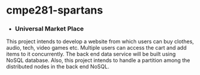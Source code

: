 # cmpe281-spartans

* ### Universal Market Place 
This project intends to develop a website from which users can buy clothes, audio, tech, video games etc. Multiple users can access the cart and add items to it concurrently. The back end data service will be built using NoSQL database. Also, this project intends to handle a partition among the distributed nodes in the back end NoSQL.
